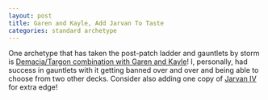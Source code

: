 ```yaml
---
layout: post
title: Garen and Kayle, Add Jarvan To Taste
categories: standard archetype
---
```


One archetype that has taken the post-patch ladder and gauntlets by storm is [Demacia/Targon combination with Garen and Kayle](https://lor.gg/archetype/33235/decks)! I, personally, had success in gauntlets with it getting banned over and over and being able to choose from two other decks. Consider also adding one copy of [Jarvan IV](https://lor.gg/card/04DE008/statistics) for extra edge!

